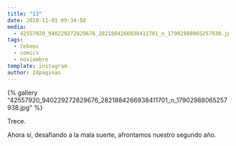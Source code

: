 ```yaml
---
title: "13"
date: 2018-11-01 09:34:58
media: 
  - 42557920_940229272829676_2821884266938411701_n_17902988065257938.jpg
tags: 
  - tebeos
  - comics
  - noviembre
template: instagram
author: 24paginas
---
```


{% gallery "42557920_940229272829676_2821884266938411701_n_17902988065257938.jpg" %}

Trece.

Ahora sí, desafiando a la mala suerte, afrontamos nuestro segundo año.
